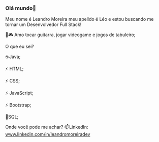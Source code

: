 ### Olá mundo👋

Meu nome é Leandro Moreira meu apelido é Léo e estou buscando me tornar um Desenvolvedor Full Stack!

🎸🎮 Amo tocar guitarra, jogar videogame e jogos de tabuleiro;

O que eu sei?

☕Java;

⚡ HTML;

⚡ CSS;

⚡ JavaScript;

⚡ Bootstrap;

🎲SQL;













Onde você pode me achar?
📫LinkedIn: www.linkedin.com/in/leandromoreiradev

